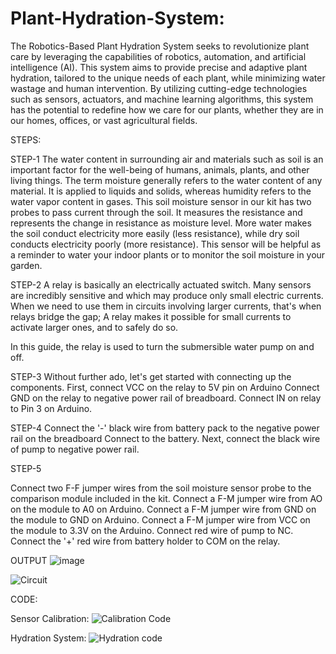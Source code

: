 # Plant-Hydration-System:
The Robotics-Based Plant Hydration System seeks to revolutionize plant care by leveraging the capabilities of robotics, automation, and artificial intelligence (AI). This system aims to provide precise and adaptive plant hydration, tailored to the unique needs of each plant, while minimizing water wastage and human intervention. By utilizing cutting-edge technologies such as sensors, actuators, and machine learning algorithms, this system has the potential to redefine how we care for our plants, whether they are in our homes, offices, or vast agricultural fields.


STEPS:





STEP-1
The water content in surrounding air and materials such as soil is an important factor for the well-being of humans, animals, plants, and other living things. The term moisture generally refers to the water content of any material. It is applied to liquids and solids, whereas humidity refers to the water vapor content in gases.
This soil moisture sensor in our kit has two probes to pass current through the soil. It measures the resistance and represents the change in resistance as moisture level. More water makes the soil conduct electricity more easily (less resistance), while dry soil conducts electricity poorly (more resistance). This sensor will be helpful as a reminder to water your indoor plants or to monitor the soil moisture in your garden.




STEP-2
A relay is basically an electrically actuated switch. Many sensors are incredibly sensitive and which may produce only small electric currents. When we need to use them in circuits involving larger currents, that's when relays bridge the gap; A relay makes it possible for small currents to activate larger ones, and to safely do so. 

In this guide, the relay is used to turn the submersible water pump on and off.




STEP-3
Without further ado, let's get started with connecting up the components. First, connect VCC on the relay to 5V pin on Arduino
Connect GND on the relay to negative power rail of breadboard.
Connect IN on relay to Pin 3 on Arduino.



STEP-4
Connect the '-' black wire from battery pack to the negative power rail on the breadboard
Connect to the battery.
Next, connect the black wire of pump to negative power rail.





STEP-5

Connect two F-F jumper wires from the soil moisture sensor probe to the comparison module included in the kit.
Connect a F-M jumper wire from AO on the module to A0 on Arduino.
Connect a F-M jumper wire from GND on the module to GND on Arduino.
Connect a F-M jumper wire from VCC on the module to 3.3V on the Arduino.
Connect red wire of pump to NC.
Connect the '+' red wire from battery holder to COM on the relay.





OUTPUT
![image](https://github.com/blazingfire03/Plant-Hydration-System/assets/99821502/5cc68fe2-fa9b-45a7-88cc-7d6116403a7d)



![Circuit](https://github.com/blazingfire03/Plant-Hydration-System/assets/99821502/c4bcf5a0-c726-4f06-93ca-b3d02c2db52c)



CODE:

Sensor Calibration:
![Calibration Code](https://github.com/blazingfire03/Plant-Hydration-System/assets/99821502/69453d35-4f27-436d-90e5-a45c192e8eab)

Hydration System:
![Hydration code](https://github.com/blazingfire03/Plant-Hydration-System/assets/99821502/b8f89b82-cab1-4c88-b146-1e26c800722d)













